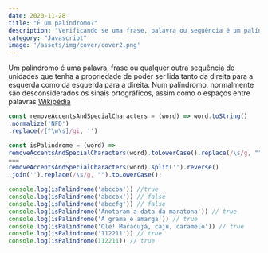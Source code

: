 ```yaml
---
date: 2020-11-28
title: "É um palíndromo?"
description: "Verificando se uma frase, palavra ou sequência é um palíndromo"
category: "Javascript"
image: '/assets/img/cover/cover2.png'
---
```


Um palíndromo é uma palavra, frase ou qualquer outra sequência de unidades que tenha a propriedade de poder ser lida tanto da direita para a esquerda como da esquerda para a direita. Num palíndromo, normalmente são desconsiderados os sinais ortográficos, assim como o espaços entre palavras <a href="https://pt.wikipedia.org/wiki/Pal%C3%ADndromo" target="_blank" rel="noopener noreferrer">Wikipédia</a>

``` javascript
const removeAccentsAndSpecialCharacters = (word) => word.toString()
.normalize('NFD')
.replace(/[^\w\s]/gi, '')

const isPalindrome = (word) =>  
removeAccentsAndSpecialCharacters(word).toLowerCase().replace(/\s/g, "") 
=== 
removeAccentsAndSpecialCharacters(word).split('').reverse()
.join('').replace(/\s/g, "").toLowerCase();

console.log(isPalindrome('abccba')) //true
console.log(isPalindrome('abccbx')) // false
console.log(isPalindrome('abccfg')) // false
console.log(isPalindrome('Anotaram a data da maratona')) // true
console.log(isPalindrome('A grama é amarga')) // true
console.log(isPalindrome('Olé! Maracujá, caju, caramelo')) // true
console.log(isPalindrome('112211')) // true
console.log(isPalindrome(112211)) // true
```
